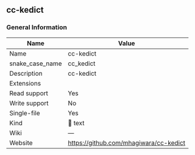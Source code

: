 
## cc-kedict ##

### General Information ###
Name | Value
---- | -------
Name | cc-kedict
snake_case_name | cc_kedict
Description | cc-kedict
Extensions | 
Read support | Yes
Write support | No
Single-file | Yes
Kind | 📝 text
Wiki | ―
Website | https://github.com/mhagiwara/cc-kedict




